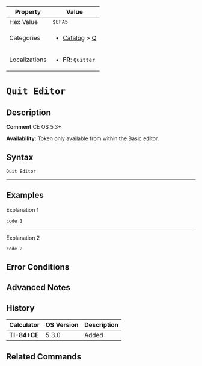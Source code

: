| Property      | Value |
|---------------|-------|
| Hex Value     | `$EFA5`|
| Categories    | <ul><li>[Catalog](<../categories/Catalog.md>) > [Q](<../categories/Catalog.md#Q>)</li></ul> |
| Localizations | <ul><li><b>FR</b>: `Quitter`</li></ul> |

# `Quit Editor`

## Description


<b>Comment</b>:CE OS 5.3+

<b>Availability</b>: Token only available from within the Basic editor.

## Syntax
`Quit Editor`

<hr>

## Examples

Explanation 1
```ti-basic
code 1
```
---
Explanation 2
```ti-basic
code 2
```

## Error Conditions


## Advanced Notes


## History
| Calculator | OS Version | Description |
|------------|------------|-------------|
| <b>TI-84+CE</b> | 5.3.0 | Added

## Related Commands

    